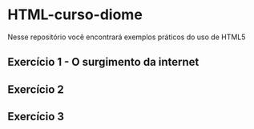 # HTML-curso-diome

Nesse repositório você encontrará exemplos práticos do uso de HTML5

## Exercício 1 - O surgimento da internet
## Exercício 2
## Exercício 3
